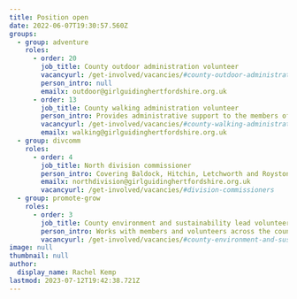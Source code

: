 ```yaml
---
title: Position open
date: 2022-06-07T19:30:57.560Z
groups:
  - group: adventure
    roles:  
      - order: 20
        job_title: County outdoor administration volunteer
        vacancyurl: /get-involved/vacancies/#county-outdoor-administration-lead-volunteer
        person_intro: null
        emailx: outdoor@girlguidinghertfordshire.org.uk
      - order: 13
        job_title: County walking administration volunteer
        person_intro: Provides administrative support to the members of the county walking team
        vacancyurl: /get-involved/vacancies/#county-walking-administration-lead-volunteer
        emailx: walking@girlguidinghertfordshire.org.uk
  - group: divcomm
    roles:
      - order: 4
        job_title: North division commissioner
        person_intro: Covering Baldock, Hitchin, Letchworth and Royston.
        emailx: northdivision@girlguidinghertfordshire.org.uk
        vacancyurl: /get-involved/vacancies/#division-commissioners
  - group: promote-grow
    roles:
      - order: 3
        job_title: County environment and sustainability lead volunteer
        person_intro: Works with members and volunteers across the county to make Girlguiding Hertfordshire more sustainable and environmentally friendly.
        vacancyurl: /get-involved/vacancies/#county-environment-and-sustainability-lead-volunteer
image: null
thumbnail: null
author:
  display_name: Rachel Kemp
lastmod: 2023-07-12T19:42:38.721Z
---
```

